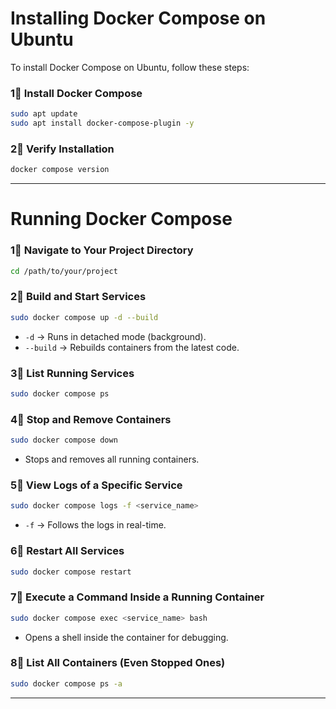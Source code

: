 # **Installing Docker Compose on Ubuntu**  

To install Docker Compose on Ubuntu, follow these steps:  

### **1⃣ Install Docker Compose**  
```bash
sudo apt update
sudo apt install docker-compose-plugin -y
```

### **2⃣ Verify Installation**  
```bash
docker compose version
```

---

# **Running Docker Compose**  

### **1⃣ Navigate to Your Project Directory**  
```bash
cd /path/to/your/project
```

### **2⃣ Build and Start Services**  
```bash
sudo docker compose up -d --build
```
- `-d` → Runs in detached mode (background).  
- `--build` → Rebuilds containers from the latest code.  

### **3⃣ List Running Services**  
```bash
sudo docker compose ps
```

### **4⃣ Stop and Remove Containers**  
```bash
sudo docker compose down
```
- Stops and removes all running containers.  

### **5⃣ View Logs of a Specific Service**  
```bash
sudo docker compose logs -f <service_name>
```
- `-f` → Follows the logs in real-time.  

### **6⃣ Restart All Services**  
```bash
sudo docker compose restart
```

### **7⃣ Execute a Command Inside a Running Container**  
```bash
sudo docker compose exec <service_name> bash
```
- Opens a shell inside the container for debugging.  

### **8⃣ List All Containers (Even Stopped Ones)**  
```bash
sudo docker compose ps -a
```

---
